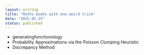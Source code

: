 ```yaml
---
layout: writing
title: "Maths books with one weird trick"
date: "2025-05-25" 
status: published
---
```


- generatingfunctionology
- Probability Approximations via the Poisson Clumping Heuristic
- Discrepancy Method